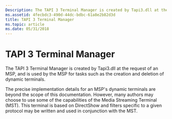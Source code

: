 ```yaml
---
Description: The TAPI 3 Terminal Manager is created by Tapi3.dll at the request of an MSP, and is used by the MSP for tasks such as the creation and deletion of dynamic terminals.
ms.assetid: 4fecbdc3-490d-44dc-bdbc-61a8e2b82d3d
title: TAPI 3 Terminal Manager
ms.topic: article
ms.date: 05/31/2018
---
```


# TAPI 3 Terminal Manager

The TAPI 3 Terminal Manager is created by Tapi3.dll at the request of an MSP, and is used by the MSP for tasks such as the creation and deletion of dynamic terminals.

The precise implementation details for an MSP's dynamic terminals are beyond the scope of this documentation. However, many authors may choose to use some of the capabilities of the Media Streaming Terminal (MST). This terminal is based on DirectShow and filters specific to a given protocol may be written and used in conjunction with the MST.

 

 



